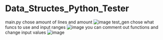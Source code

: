 # Data_Structes_Python_Tester
main.py chose amount of lines and amount 
![image](https://user-images.githubusercontent.com/79902268/173768796-8fdf39b0-31d9-4d9d-9762-bdf72cf20c43.png)
test_gen chose what funcs to use and input ranges
![image](https://user-images.githubusercontent.com/79902268/173768846-ed846952-cdee-440b-954d-48e0a293b52e.png)
you can comment out functions and change input values 
![image](https://user-images.githubusercontent.com/79902268/173768903-511c15c8-a09b-4f60-9548-728c2b478d83.png)

